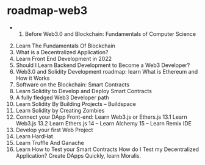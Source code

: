 # roadmap-web3

* 1. Before Web3.0 and Blockchain: Fundamentals of Computer Science
2. Learn The Fundamentals Of Blockchain
3. What is a Decentralized Application?
4. Learn Front End Development in 2022
5. Should I Learn Backend Development to Become a Web3 Developer?
6. Web3.0 and Solidity Development roadmap: learn What is Ethereum and How it Works
7. Software on the Blockchain: Smart Contracts
8. Learn Solidity to Develop and Deploy Smart Contracts
9. A fully fledged Web3 Developer path
10. Learn Solidity By Building Projects – Buildspace
12. Learn Solidity by Creating Zombies
13. Connect your DApp Front-end: Learn Web3.js or Ethers.js
13.1 Learn Web3.js
13.2 Learn Ethers.js
14 – Learn Alchemy
15 – Learn Remix IDE
16. Develop your first Web Project
17. Learn HardHat
18. Learn Truffle And Ganache
19. Learn How to Test your Smart Contracts
How do I Test my Decentralized Application?
Create DApps Quickly, learn Moralis.
